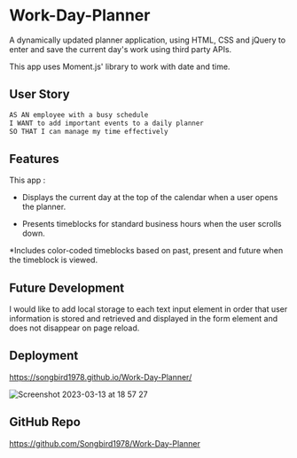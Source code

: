# Work-Day-Planner
A dynamically updated planner application, using HTML, CSS and jQuery to enter and save the current day's work using third party APIs.

This app uses Moment.js' library to work with date and time. 

## User Story

```md
AS AN employee with a busy schedule
I WANT to add important events to a daily planner
SO THAT I can manage my time effectively
```
## Features

This app : 

* Displays the current day at the top of the calendar when a user opens the planner. 

* Presents timeblocks for standard business hours when the user scrolls down. 

*Includes color-coded timeblocks based on past, present and future when the timeblock is viewed. 

## Future Development 

I would like to add local storage to each text input element in order that user information is stored and retrieved and displayed in the form element and does not disappear on page reload. 

## Deployment 

https://songbird1978.github.io/Work-Day-Planner/

![Screenshot 2023-03-13 at 18 57 27](https://user-images.githubusercontent.com/118288349/224802408-84d1c769-3777-4559-b5b1-91112152c4f6.png)

## GitHub Repo

https://github.com/Songbird1978/Work-Day-Planner
